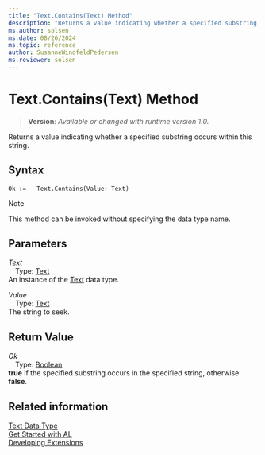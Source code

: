 ```yaml
---
title: "Text.Contains(Text) Method"
description: "Returns a value indicating whether a specified substring occurs within this string."
ms.author: solsen
ms.date: 08/26/2024
ms.topic: reference
author: SusanneWindfeldPedersen
ms.reviewer: solsen
---
```

[//]: # (START>DO_NOT_EDIT)
[//]: # (IMPORTANT:Do not edit any of the content between here and the END>DO_NOT_EDIT.)
[//]: # (Any modifications should be made in the .xml files in the ModernDev repo.)
# Text.Contains(Text) Method
> **Version**: _Available or changed with runtime version 1.0._

Returns a value indicating whether a specified substring occurs within this string.


## Syntax
```AL
Ok :=   Text.Contains(Value: Text)
```
> [!NOTE]
> This method can be invoked without specifying the data type name.
## Parameters
*Text*  
&emsp;Type: [Text](text-data-type.md)  
An instance of the [Text](text-data-type.md) data type.  

*Value*  
&emsp;Type: [Text](text-data-type.md)  
The string to seek.  


## Return Value
*Ok*  
&emsp;Type: [Boolean](../boolean/boolean-data-type.md)  
**true** if the specified substring occurs in the  specified string, otherwise **false**.


[//]: # (IMPORTANT: END>DO_NOT_EDIT)
## Related information
[Text Data Type](text-data-type.md)  
[Get Started with AL](../../devenv-get-started.md)  
[Developing Extensions](../../devenv-dev-overview.md)
